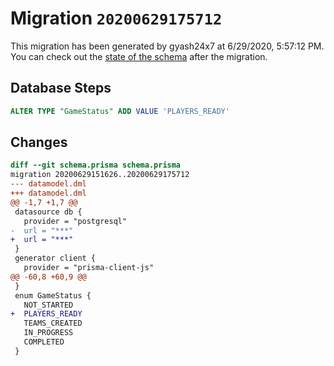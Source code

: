 # Migration `20200629175712`

This migration has been generated by gyash24x7 at 6/29/2020, 5:57:12 PM.
You can check out the [state of the schema](./schema.prisma) after the migration.

## Database Steps

```sql
ALTER TYPE "GameStatus" ADD VALUE 'PLAYERS_READY'
```

## Changes

```diff
diff --git schema.prisma schema.prisma
migration 20200629151626..20200629175712
--- datamodel.dml
+++ datamodel.dml
@@ -1,7 +1,7 @@
 datasource db {
   provider = "postgresql"
-  url = "***"
+  url = "***"
 }
 generator client {
   provider = "prisma-client-js"
@@ -60,8 +60,9 @@
 }
 enum GameStatus {
   NOT_STARTED
+  PLAYERS_READY
   TEAMS_CREATED
   IN_PROGRESS
   COMPLETED
 }
```


